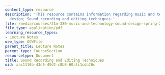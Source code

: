 ```yaml
---
content_type: resource
description: 'This resource contains information regarding music and technology: Sound
  design; Sound recording and editing techniques.'
file: /media/courses/21m-380-music-and-technology-sound-design-spring-2016/aac1116b43d549d2c8b860afc1cda26c_MIT21M_380S16_Lec11.pdf
file_type: application/pdf
learning_resource_types:
- Lecture Notes
ocw_type: OCWFile
parent_title: Lecture Notes
parent_type: CourseSection
resourcetype: Document
title: Sound Recording and Editing Techniques
uid: aac1116b-43d5-49d2-c8b8-60afc1cda26c
---
```

